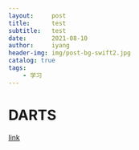```yaml
---
layout:     post
title:      test
subtitle:   test
date:       2021-08-10
author:     iyang
header-img: img/post-bg-swift2.jpg
catalog: true
tags:
    - 学习
---
```

# DARTS
[link]()
